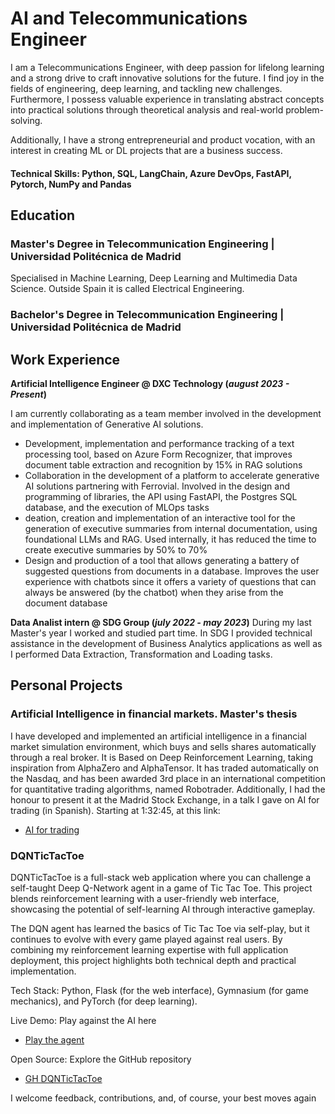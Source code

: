 # AI and Telecommunications Engineer

I am a Telecommunications Engineer, with deep passion for lifelong learning and a strong drive to craft innovative solutions for the future. I find joy in the fields of engineering, deep learning, and tackling new challenges. Furthermore, I possess valuable experience in translating abstract concepts into practical solutions through theoretical analysis and real-world problem-solving.

Additionally, I have a strong entrepreneurial and product vocation, with an interest in creating ML or DL projects that are a business success.

#### Technical Skills: Python, SQL, LangChain, Azure DevOps, FastAPI, Pytorch, NumPy and Pandas

## Education
### Master's Degree in Telecommunication Engineering | Universidad Politécnica de Madrid
Specialised in Machine Learning, Deep Learning and Multimedia Data Science. Outside Spain it is called Electrical Engineering.
  
### Bachelor's Degree in Telecommunication Engineering | Universidad Politécnica de Madrid

## Work Experience
**Artificial Intelligence Engineer @ DXC Technology (_august 2023 - Present_)**

I am currently collaborating as a team member involved in the development and implementation of Generative AI solutions.
- Development, implementation and performance tracking of a text processing tool, based on Azure Form Recognizer,
that improves document table extraction and recognition by 15% in RAG solutions
-  Collaboration in the development of a platform to accelerate generative AI solutions partnering with Ferrovial.
Involved in the design and programming of libraries, the API using FastAPI, the Postgres SQL database, and the
execution of MLOps tasks
- deation, creation and implementation of an interactive tool for the generation of executive summaries from internal
documentation, using foundational LLMs and RAG. Used internally, it has reduced the time to create executive
summaries by 50% to 70%
- Design and production of a tool that allows generating a battery of suggested questions from documents in a
database. Improves the user experience with chatbots since it offers a variety of questions that can always be
answered (by the chatbot) when they arise from the document database

**Data Analist intern @ SDG Group (_july 2022 - may 2023_)**
During my last Master's year I worked and studied part time. In SDG I provided technical assistance in the development of Business Analytics applications as well as I performed Data Extraction, Transformation and Loading tasks.

## Personal Projects
### Artificial Intelligence in financial markets. Master's thesis
I have developed and implemented an artificial intelligence in a financial market simulation environment, which buys and sells shares automatically through a real broker. It is Based on Deep Reinforcement Learning, taking inspiration from AlphaZero and AlphaTensor. It has traded automatically on the Nasdaq, and has been awarded 3rd place in an international competition for quantitative trading algorithms, named Robotrader.
Additionally, I had the honour to present it at the Madrid Stock Exchange, in a talk I gave on AI for trading (in Spanish). Starting at 1:32:45, at this link:
- [AI for trading](https://www.youtube.com/watch?v=5EibcbIFkjs&t=7829s)


### DQNTicTacToe

DQNTicTacToe is a full-stack web application where you can challenge a self-taught Deep Q-Network agent in a game of Tic Tac Toe. This project blends reinforcement learning with a user-friendly web interface, showcasing the potential of self-learning AI through interactive gameplay.

The DQN agent has learned the basics of Tic Tac Toe via self-play, but it continues to evolve with every game played against real users. By combining my reinforcement learning expertise with full application deployment, this project highlights both technical depth and practical implementation.

Tech Stack: Python, Flask (for the web interface), Gymnasium (for game mechanics), and PyTorch (for deep learning).

Live Demo: Play against the AI here

- [Play the agent](https://dqntictactoe.onrender.com/)

Open Source: Explore the GitHub repository
- [GH DQNTicTacToe](https://github.com/JavierMatasPose/DQNTicTacToe.git)

I welcome feedback, contributions, and, of course, your best moves again